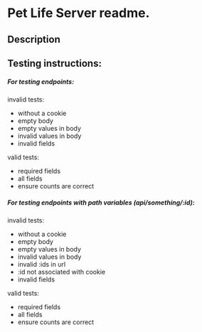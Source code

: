 # Pet Life Server readme.

## Description

## Testing instructions:

##### For testing endpoints:

invalid tests:

- without a cookie
- empty body
- empty values in body
- invalid values in body
- invalid fields

valid tests:

- required fields
- all fields
- ensure counts are correct

##### For testing endpoints with path variables (api/something/:id):

invalid tests:

- without a cookie
- empty body
- empty values in body
- invalid values in body
- invalid :ids in url
- :id not associated with cookie
- invalid fields

valid tests:

- required fields
- all fields
- ensure counts are correct
